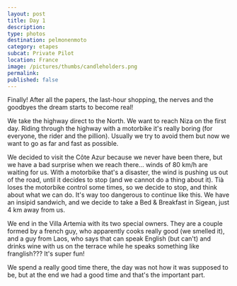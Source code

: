 ```yaml
---
layout: post
title: Day 1
description: 
type: photos
destination: pelmonenmoto
category: etapes
subcat: Private Pilot
location: France
image: /pictures/thumbs/candleholders.png
permalink: 
published: false
---
```


Finally! After all the papers, the last-hour shopping, the nerves and the goodbyes the dream starts to become real!

We take the highway direct to the North. We want to reach Niza on the first day. Riding through the highway with a motorbike it's really boring (for everyone, the rider and the pillion). Usually we try to avoid them but now we want to go as far and fast as possible.

We decided to visit the Côte Azur because we never have been there, but we have a bad surprise when we reach there... winds of 80 km/h are waiting for us. With a motorbike that's a disaster, the wind is pushing us out of the road, until it decides to stop (and we cannot do a thing about it). Tià loses the motorbike control some times, so we decide to stop, and think about what we can do. It's way too dangerous to continue like this. We have an insipid sandwich, and we decide to take a Bed & Breakfast in Sigean, just 4 km away from us.

We end in the Villa Artemia with its two special owners. They are a couple formed by a french guy, who apparently cooks really good (we smelled it), and a guy from Laos, who says that can speak English (but can't) and drinks wine with us on the terrace while he speaks something like franglish??? It's super fun!

We spend a really good time there, the day was not how it was supposed to be, but at the end we had a good time and that's the important part.


